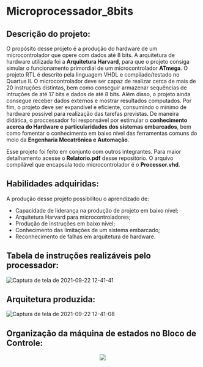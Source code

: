 # Microprocessador_8bits

## Descrição do projeto:

O propósito desse projeto é a produção do hardware de um microcontrolador que opere com dados até 8 bits. A arquitetura de hardware utilizada foi a **Arquitetura Harvard**, para que o projeto consiga simular o funcionamento primordial de um microcontrolador **ATmega**. O projeto RTL é descrito pela linguagem VHDL e compilado/testado no Quartus II. O microcontrolador deve ser capaz de realizar cerca de mais de 20 instruções distintas, bem como conseguir armazenar sequências de intruções de até 17 bits e dados de até 8 bits. Além disso, o projeto ainda consegue receber dados externos e mostrar resultados computados. Por fim, o projeto deve ser expandível e eficiente, consumindo o mínimo de hardware possível para realização das tarefas previstas. De maneira didática, o proccessador foi responsável por estimular o **conhecimento acerca do Hardware e particularidades dos sistemas embarcados**, bem como fomentar o conhecimento em baixo nível das ferramentas comuns do meio da **Engenharia Mecatrônica e Automação**.

Esse projeto foi feito em conjunto com outros integrantes. Para maior detalhamento acesse o **Relatorio.pdf** desse repositório. O arquivo compilável que encapsula todo microcontrolador é o **Processor.vhd**.

## Habilidades adquiridas:

A produção desse projeto possibilitou o aprendizado de:
* Capacidade de liderança na produção de projeto em baixo nível;
* Arquitetura Harvard para microcontroladores; 
* Produção de instruções em baixo nível;
* Conhecimento das limitações de um sistema embarcado;
* Reconhecimento de falhas em arquitetura de hardware.

## Tabela de instruções realizáveis pelo processador:

![Captura de tela de 2021-09-22 12-41-41](https://user-images.githubusercontent.com/48588172/134376829-33a385d8-141c-4974-b772-cc376bab4ff3.png)

## Arquitetura produzida:

![Captura de tela de 2021-09-22 12-41-08](https://user-images.githubusercontent.com/48588172/134376947-4600fd6c-4b0e-4422-88ad-8e7f74c1b5f1.png)


## Organização da máquina de estados no Bloco de Controle:

<p align="center">
  <img src="https://user-images.githubusercontent.com/48588172/134377026-d4b8ad50-27a0-49ef-b6c0-38ab99ff496b.png" />
</p>

